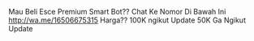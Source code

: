 Mau Beli Esce Premium Smart Bot??
Chat Ke Nomor Di Bawah Ini
http://wa.me/16506675315
Harga?? 
100K ngikut Update
50K Ga Ngikut Update

<!---
AlfaaGanzz/AlfaaGanzz is a ✨ special ✨ repository because its `README.md` (this file) appears on your GitHub profile.
You can click the Preview link to take a look at your changes.
--->
